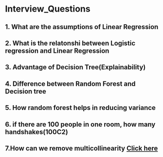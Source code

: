 # Interview_Questions
## 1. What are the assumptions of Linear Regression
## 2.  What is the relatonshi between Logistic regression and Linear Regression
## 3. Advantage of Decision Tree(Explainability)
## 4. Difference between Random Forest and Decision tree
## 5. How random forest helps in reducing variance
## 6. if there are 100 people in one room, how many handshakes(100C2)
## 7.How can we remove multicollinearity <a href="https://medium.com/analytics-vidhya/what-is-multicollinearity-and-how-to-remove-it-413c419de2f" target="_blank" rel="noopener noreferrer">Click here</a>
##



